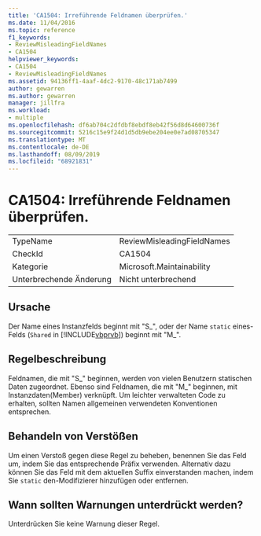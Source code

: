 ```yaml
---
title: 'CA1504: Irreführende Feldnamen überprüfen.'
ms.date: 11/04/2016
ms.topic: reference
f1_keywords:
- ReviewMisleadingFieldNames
- CA1504
helpviewer_keywords:
- CA1504
- ReviewMisleadingFieldNames
ms.assetid: 94136ff1-4aaf-4dc2-9170-48c171ab7499
author: gewarren
ms.author: gewarren
manager: jillfra
ms.workload:
- multiple
ms.openlocfilehash: df6ab704c2dfdbf8ebdf8eb42f56d8d64600736f
ms.sourcegitcommit: 5216c15e9f24d1d5db9ebe204ee0e7ad08705347
ms.translationtype: MT
ms.contentlocale: de-DE
ms.lasthandoff: 08/09/2019
ms.locfileid: "68921831"
---
```

# <a name="ca1504-review-misleading-field-names"></a>CA1504: Irreführende Feldnamen überprüfen.

|||
|-|-|
|TypeName|ReviewMisleadingFieldNames|
|CheckId|CA1504|
|Kategorie|Microsoft.Maintainability|
|Unterbrechende Änderung|Nicht unterbrechend|

## <a name="cause"></a>Ursache
Der Name eines Instanzfelds beginnt mit "S_", oder der Name `static` eines-Felds (`Shared` in [!INCLUDE[vbprvb](../code-quality/includes/vbprvb_md.md)]) beginnt mit "M_".

## <a name="rule-description"></a>Regelbeschreibung
Feldnamen, die mit "S_" beginnen, werden von vielen Benutzern statischen Daten zugeordnet. Ebenso sind Feldnamen, die mit "M_" beginnen, mit Instanzdaten(Member) verknüpft. Um leichter verwalteten Code zu erhalten, sollten Namen allgemeinen verwendeten Konventionen entsprechen.

## <a name="how-to-fix-violations"></a>Behandeln von Verstößen
Um einen Verstoß gegen diese Regel zu beheben, benennen Sie das Feld um, indem Sie das entsprechende Präfix verwenden. Alternativ dazu können Sie das Feld mit dem aktuellen Suffix einverstanden machen, indem Sie `static` den-Modifizierer hinzufügen oder entfernen.

## <a name="when-to-suppress-warnings"></a>Wann sollten Warnungen unterdrückt werden?
Unterdrücken Sie keine Warnung dieser Regel.